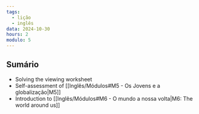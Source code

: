 ```yaml
---
tags:
  - lição
  - inglês
data: 2024-10-30
hours: 2
modulo: 5
---
```


## Sumário
- Solving the viewing worksheet
- Self-assessment of [[Inglês/Módulos#M5 - Os Jovens e a globalização|M5]]
- Introduction to [[Inglês/Módulos#M6 - O mundo a nossa volta|M6: The world around us]]
